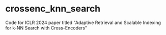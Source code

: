 # crossenc_knn_search
Code for ICLR 2024 paper titled "Adaptive Retrieval and Scalable Indexing for k-NN Search with Cross-Encoders"
